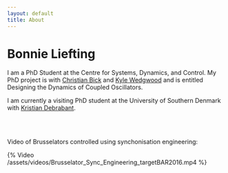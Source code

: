 ```yaml
---
layout: default
title: About
---
```

# Bonnie Liefting

I am a PhD Student at the Centre for Systems, Dynamics, and Control. My PhD project is with [Christian Bick](https://www.math.vu.nl/~bick/) and [Kyle Wedgwood](https://empslocal.ex.ac.uk/people/staff/kcaw201/index.html) and is entitled Designing the Dynamics of Coupled Oscillators.  

I am currently a visiting PhD student at the University of Southern Denmark with [Kristian Debrabant](https://imada.sdu.dk/u/debrabant/index_en.php). 

<br/><br/>

Video of Brusselators controlled using synchonisation engineering:

{% Video /assets/videos/Brusselator_Sync_Engineering_targetBAR2016.mp4 %}
